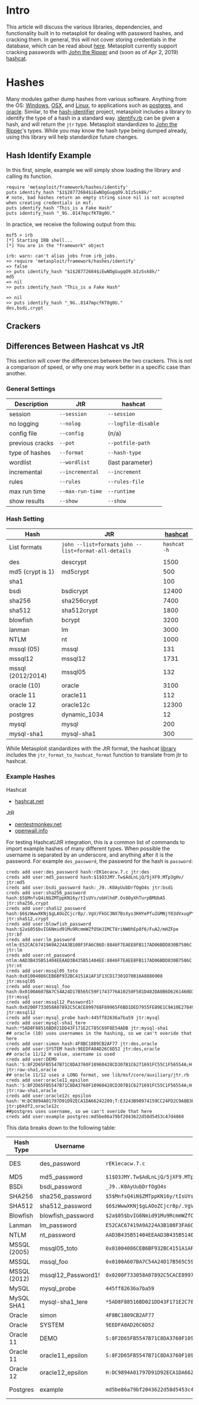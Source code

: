 # Intro

This article will discuss the various libraries, dependencies, and functionality built in to metasploit for dealing with password hashes, and cracking them.  In general, this will not cover storing credentials in the database, which can be read about [here](https://github.com/rapid7/metasploit-framework/wiki/Creating-Metasploit-Framework-LoginScanners#the-scan-block).  Metasploit currently support cracking passwords with [John the Ripper](https://github.com/rapid7/metasploit-framework/tree/master/modules/auxiliary/analyze) and (soon as of Apr 2, 2019) [hashcat](https://github.com/rapid7/metasploit-framework/pull/11671).

# Hashes

Many modules gather dump hashes from various software.  Anything from the OS: [Windows](https://github.com/rapid7/metasploit-framework/blob/master/modules/post/windows/gather/hashdump.rb), [OSX](https://github.com/rapid7/metasploit-framework/blob/master/modules/post/osx/gather/hashdump.rb), and [Linux](https://github.com/rapid7/metasploit-framework/blob/master/modules/post/linux/gather/hashdump.rb), to applications such as [postgres](https://github.com/rapid7/metasploit-framework/blob/master/modules/auxiliary/scanner/postgres/postgres_hashdump.rb), and [oracle](https://github.com/rapid7/metasploit-framework/blob/master/modules/auxiliary/scanner/oracle/oracle_hashdump.rb).  Similar, to the [hash-identifier](https://code.google.com/archive/p/hash-identifier/) project, metasploit includes a library to identify the type of a hash in a standard way. [identify.rb](https://github.com/rapid7/metasploit-framework/blob/master/lib/metasploit/framework/hashes/identify.rb) can be given a hash, and will return the `jtr` type.  Metasploit standardizes to [John the Ripper](https://www.openwall.com/john/)'s types.  While you may know the hash type being dumped already, using this library will help standardize future changes.

## Hash Identify Example

In this first, simple, example we will simply show loading the library and calling its function.
```
require 'metasploit/framework/hashes/identify'
puts identify_hash "$1$28772684$iEwNOgGugqO9.bIz5sk8k/"
# note, bad hashes return an empty string since nil is not accepted when creating credentials in msf.
puts identify_hash "This_is a Fake Hash"
puts identify_hash "_9G..8147mpcfKT8g0U."
```
In practice, we receive the following output from this:
```
msf5 > irb
[*] Starting IRB shell...
[*] You are in the "framework" object

irb: warn: can't alias jobs from irb_jobs.
>> require 'metasploit/framework/hashes/identify'
=> false
>> puts identify_hash "$1$28772684$iEwNOgGugqO9.bIz5sk8k/"
md5
=> nil
>> puts identify_hash "This_is a Fake Hash"

=> nil
>> puts identify_hash "_9G..8147mpcfKT8g0U."
des,bsdi,crypt
```

## Crackers

## Differences Between Hashcat vs JtR
This section will cover the differences between the two crackers.  This is not a comparison of speed, or why one may work better in a specific case than another.

### General Settings

| Description     | JtR              | hashcat             |
|-----------------|------------------|---------------------|
| session         | `--session`      | `--session`         |
| no logging      | `--nolog`        | `--logfile-disable` |
| config file     | `--config`       | (n/a)               |
| previous cracks | `--pot`          | `--potfile-path`    |
| type of hashes  | `--format`       | `--hash-type`       |
| wordlist        | `--wordlist`     | (last parameter)    |
| incremental     | `--incremental`  | `--increment`       |
| rules           | `--rules`        | `--rules-file`      |
| max run time    | `--max-run-time` | `--runtime`         |
| show results    | `--show`         | `--show`            |

### Hash Setting

| Hash              | JtR                     |  [hashcat](https://hashcat.net/wiki/doku.php?id=example_hashes) |
|-------------------|-------------------------|--------------------|
| List formats      | `john --list=formats` `john --list=format-all-details` | `hashcat -h` |
| | | |
| des               | descrypt                | 1500               |
| md5 (crypt is $1$)| md5crypt                | 500                |
| sha1              |                         | 100                |
| bsdi              | bsdicrypt               | 12400              |
| sha256            | sha256crypt             | 7400               |
| sha512            | sha512crypt             | 1800               |
| blowfish          | bcrypt                  | 3200               |
| lanman            | lm                      | 3000               |
| NTLM              | nt                      | 1000               |
| mssql (05)        | mssql                   | 131                |
| mssql12           | mssql12                 | 1731               |
| mssql (2012/2014) | mssql05                 | 132                |
| oracle (10)       | oracle                  | 3100               |
| oracle 11         | oracle11                | 112                |
| oracle 12         | oracle12c               | 12300              |
| postgres          | dynamic_1034            | 12                 |
| mysql             | mysql                   | 200                |
| mysql-sha1        | mysql-sha1              | 300                |

While Metasploit standardizes with the JtR format, the hashcat [library](https://github.com/rapid7/metasploit-framework/blob/ed0b79721a388b33f11966491700f244e579ff53/lib/msf/core/auxiliary/hashcat.rb) includes the `jtr_format_to_hashcat_format` function to translate from jtr to hashcat.

### Example Hashes

Hashcat
* [hashcat.net](https://hashcat.net/wiki/doku.php?id=example_hashes)

JtR
* [pentestmonkey.net](http://pentestmonkey.net/cheat-sheet/john-the-ripper-hash-formats)
* [openwall.info](https://openwall.info/wiki/john/sample-hashes)

For testing Hashcat/JtR integration, this is a common list of commands to import example hashes of many different types.  When possible the username is separated by an underscore, and anything after it is the password.  For example `des_password`, the password for the hash is `password`:

```
creds add user:des_password hash:rEK1ecacw.7.c jtr:des
creds add user:md5_password hash:$1$O3JMY.Tw$AdLnLjQ/5jXF9.MTp3gHv/ jtr:md5
creds add user:bsdi_password hash:_J9..K0AyUubDrfOgO4s jtr:bsdi
creds add user:sha256_password hash:$5$MnfsQ4iN$ZMTppKN16y/tIsUYs/obHlhdP.Os80yXhTurpBMUbA5 jtr:sha256,crypt
creds add user:sha512_password hash:$6$zWwwXKNj$gLAOoZCjcr8p/.VgV/FkGC3NX7BsXys3KHYePfuIGMNjY83dVxugPYlxVg/evpcVEJLT/rSwZcDMlVVf/bhf.1 jtr:sha512,crypt
creds add user:blowfish_password hash:$2a$05$bvIG6Nmid91Mu9RcmmWZfO5HJIMCT8riNW0hEp8f6/FuA2/mHZFpe jtr:bf
creds add user:lm_password ntlm:E52CAC67419A9A224A3B108F3FA6CB6D:8846F7EAEE8FB117AD06BDD830B7586C jtr:lm
creds add user:nt_password ntlm:AAD3B435B51404EEAAD3B435B51404EE:8846F7EAEE8FB117AD06BDD830B7586C jtr:nt
creds add user:mssql05_toto hash:0x01004086CEB6BF932BC4151A1AF1F13CD17301D70816A8886908 jtr:mssql05
creds add user:mssql_foo hash:0x0100A607BA7C54A24D17B565C59F1743776A10250F581D482DA8B6D6261460D3F53B279CC6913CE747006A2E3254 jtr:mssql
creds add user:mssql12_Password1! hash:0x0200F733058A07892C5CACE899768F89965F6BD1DED7955FE89E1C9A10E27849B0B213B5CE92CC9347ECCB34C3EFADAF2FD99BFFECD8D9150DD6AACB5D409A9D2652A4E0AF16 jtr:mssql12
creds add user:mysql_probe hash:445ff82636a7ba59 jtr:mysql
creds add user:mysql-sha1_tere hash:*5AD8F88516BD021DD43F171E2C785C69F8E54ADB jtr:mysql-sha1
## oracle (10) uses usernames in the hashing, so we can't overide that here
creds add user:simon hash:4F8BC1809CB2AF77 jtr:des,oracle
creds add user:SYSTEM hash:9EEDFA0AD26C6D52 jtr:des,oracle
## oracle 11/12 H value, username is used
creds add user:DEMO hash:'S:8F2D65FB5547B71C8DA3760F10960428CD307B1C6271691FC55C1F56554A;H:DC9894A01797D91D92ECA1DA66242209;T:23D1F8CAC9001F69630ED2DD8DF67DD3BE5C470B5EA97B622F757FE102D8BF14BEDC94A3CC046D10858D885DB656DC0CBF899A79CD8C76B788744844CADE54EEEB4FDEC478FB7C7CBFBBAC57BA3EF22C' jtr:raw-sha1,oracle
## oracle 11/12 uses a LONG format, see lib/msf/core/auxiliary/jtr.rb
creds add user:oracle11_epsilon hash:'S:8F2D65FB5547B71C8DA3760F10960428CD307B1C6271691FC55C1F56554A;H:DC9894A01797D91D92ECA1DA66242209;T:23D1F8CAC9001F69630ED2DD8DF67DD3BE5C470B5EA97B622F757FE102D8BF14BEDC94A3CC046D10858D885DB656DC0CBF899A79CD8C76B788744844CADE54EEEB4FDEC478FB7C7CBFBBAC57BA3EF22C' jtr:raw-sha1,oracle
creds add user:oracle12c_epsilon hash:'H:DC9894A01797D91D92ECA1DA66242209;T:E3243B98974159CC24FD2C9A8B30BA62E0E83B6CA2FC7C55177C3A7F82602E3BDD17CEB9B9091CF9DAD672B8BE961A9EAC4D344BDBA878EDC5DCB5899F689EBD8DD1BE3F67BFF9813A464382381AB36B' jtr:pbkdf2,oracle12c
##postgres uses username, so we can't overide that here
creds add user:example postgres:md5be86a79bf2043622d58d5453c47d4860
```

This data breaks down to the following table:

| Hash Type | Username | Hash | Password | jtr format | Modules which dump this info | Modules which crack this | 
|-----------|----------|------|----------|------------|------------------------------|-------------------------|
| DES | des_password   |  `rEK1ecacw.7.c`                     | password | des  | | [auxiliary/analyze/jtr_aix](https://github.com/rapid7/metasploit-framework/blob/master/modules/auxiliary/analyze/jtr_aix.rb) [auxiliary/analyze/jtr_linux](https://github.com/rapid7/metasploit-framework/blob/master/modules/auxiliary/analyze/jtr_linux.rb) |
| MD5 | md5_password   | `$1$O3JMY.Tw$AdLnLjQ/5jXF9.MTp3gHv/` | password | md5  | | [auxiliary/analyze/jtr_linux](https://github.com/rapid7/metasploit-framework/blob/master/modules/auxiliary/analyze/jtr_linux.rb) |
| BSDi | bsdi_password | `_J9..K0AyUubDrfOgO4s`               | password | bsdi | | [auxiliary/analyze/jtr_linux](https://github.com/rapid7/metasploit-framework/blob/master/modules/auxiliary/analyze/jtr_linux.rb) |
| SHA256 | sha256_password | `$5$MnfsQ4iN$ZMTppKN16y/tIsUYs/obHlhdP.Os80yXhTurpBMUbA5` | password | sha256,crypt | | [auxiliary/analyze/jtr_linux](https://github.com/rapid7/metasploit-framework/blob/master/modules/auxiliary/analyze/jtr_linux.rb) |
| SHA512 | sha512_password | `$6$zWwwXKNj$gLAOoZCjcr8p/.VgV/FkGC3NX7BsXys3KHYePfuIGMNjY83dVxugPYlxVg/evpcVEJLT/rSwZcDMlVVf/bhf.1` | password | sha512,crypt | | [auxiliary/analyze/jtr_linux](https://github.com/rapid7/metasploit-framework/blob/master/modules/auxiliary/analyze/jtr_linux.rb) |
| Blowfish | blowfish_password | `$2a$05$bvIG6Nmid91Mu9RcmmWZfO5HJIMCT8riNW0hEp8f6/FuA2/mHZFpe` | password | bf | | [auxiliary/analyze/jtr_linux](https://github.com/rapid7/metasploit-framework/blob/master/modules/auxiliary/analyze/jtr_linux.rb) |
| Lanman | lm_password | `E52CAC67419A9A224A3B108F3FA6CB6D:8846F7EAEE8FB117AD06BDD830B7586C` | password | lm | | [auxiliary/analyze/jtr_windows_fast](https://github.com/rapid7/metasploit-framework/blob/master/modules/auxiliary/analyze/jtr_windows_fast.rb) |
| NTLM | nt_password | `AAD3B435B51404EEAAD3B435B51404EE:8846F7EAEE8FB117AD06BDD830B7586C` | password | nt | | [auxiliary/analyze/jtr_windows_fast](https://github.com/rapid7/metasploit-framework/blob/master/modules/auxiliary/analyze/jtr_windows_fast.rb) |
| MSSQL (2005) | mssql05_toto | `0x01004086CEB6BF932BC4151A1AF1F13CD17301D70816A8886908` | toto | mssql05 | [auxiliary/scanner/mssql/mssql_hashdump](https://github.com/rapid7/metasploit-framework/blob/master/modules/auxiliary/scanner/mssql/mssql_hashdump.rb) | [auxiliary/analyze/jtr_mssql_fast](https://github.com/rapid7/metasploit-framework/blob/master/modules/auxiliary/analyze/jtr_mssql_fast.rb) |
| MSSQL | mssql_foo | `0x0100A607BA7C54A24D17B565C59F1743776A10250F581D482DA8B6D6261460D3F53B279CC6913CE747006A2E3254` | foo | mssql | [auxiliary/scanner/mssql/mssql_hashdump](https://github.com/rapid7/metasploit-framework/blob/master/modules/auxiliary/scanner/mssql/mssql_hashdump.rb) | [auxiliary/analyze/jtr_mssql_fast](https://github.com/rapid7/metasploit-framework/blob/master/modules/auxiliary/analyze/jtr_mssql_fast.rb) |
| MSSQL (2012) | mssql12_Password1! | `0x0200F733058A07892C5CACE899768F89965F6BD1DED7955FE89E1C9A10E27849B0B213B5CE92CC9347ECCB34C3EFADAF2FD99BFFECD8D9150DD6AACB5D409A9D2652A4E0AF16` | Password! | mssql12 | [auxiliary/scanner/mssql/mssql_hashdump](https://github.com/rapid7/metasploit-framework/blob/master/modules/auxiliary/scanner/mssql/mssql_hashdump.rb) | [auxiliary/analyze/jtr_mssql_fast](https://github.com/rapid7/metasploit-framework/blob/master/modules/auxiliary/analyze/jtr_mssql_fast.rb) |
| MySQL | mysql_probe | `445ff82636a7ba59` | probe | mysql | [auxiliary/scanner/mysql/mysql_hashdump](https://github.com/rapid7/metasploit-framework/blob/master/modules/auxiliary/scanner/mysql/mysql_hashdump.rb) | [auxiliary/analyze/jtr_mysql_fast](https://github.com/rapid7/metasploit-framework/blob/master/modules/auxiliary/analyze/jtr_mysql_fast.rb) |
| MySQL SHA1 | mysql-sha1_tere | `*5AD8F88516BD021DD43F171E2C785C69F8E54ADB` | tere | mysql-sha1 | [auxiliary/scanner/mysql/mysql_hashdump](https://github.com/rapid7/metasploit-framework/blob/master/modules/auxiliary/scanner/mysql/mysql_hashdump.rb) | [auxiliary/analyze/jtr_mysql_fast](https://github.com/rapid7/metasploit-framework/blob/master/modules/auxiliary/analyze/jtr_mysql_fast.rb) |
| Oracle | simon | `4F8BC1809CB2AF77` | A | des,oracle | [auxiliary/scanner/oracle/oracle_hashdump](https://github.com/rapid7/metasploit-framework/blob/master/modules/auxiliary/scanner/oracle/oracle_hashdump.rb) | [auxiliary/analyze/jtr_oracle_fast](https://github.com/rapid7/metasploit-framework/blob/master/modules/auxiliary/analyze/jtr_oracle_fast.rb) |
| Oracle | SYSTEM | `9EEDFA0AD26C6D52` | THALES | des,oracle | [auxiliary/scanner/oracle/oracle_hashdump](https://github.com/rapid7/metasploit-framework/blob/master/modules/auxiliary/scanner/oracle/oracle_hashdump.rb) | [auxiliary/analyze/jtr_oracle_fast](https://github.com/rapid7/metasploit-framework/blob/master/modules/auxiliary/analyze/jtr_oracle_fast.rb) |
| Oracle 11    | DEMO  | `S:8F2D65FB5547B71C8DA3760F10960428CD307B1C6271691FC55C1F56554A;H:DC9894A01797D91D92ECA1DA66242209;T:23D1F8CAC9001F69630ED2DD8DF67DD3BE5C470B5EA97B622F757FE102D8BF14BEDC94A3CC046D10858D885DB656DC0CBF899A79CD8C76B788744844CADE54EEEB4FDEC478FB7C7CBFBBAC57BA3EF22C` | epsilon | raw-sha1,oracle | [auxiliary/scanner/oracle/oracle_hashdump](https://github.com/rapid7/metasploit-framework/blob/master/modules/auxiliary/scanner/oracle/oracle_hashdump.rb) | [auxiliary/analyze/jtr_oracle_fast](https://github.com/rapid7/metasploit-framework/blob/master/modules/auxiliary/analyze/jtr_oracle_fast.rb) |
| Oracle 11 | oracle11_epsilon | `S:8F2D65FB5547B71C8DA3760F10960428CD307B1C6271691FC55C1F56554A;H:DC9894A01797D91D92ECA1DA66242209;T:23D1F8CAC9001F69630ED2DD8DF67DD3BE5C470B5EA97B622F757FE102D8BF14BEDC94A3CC046D10858D885DB656DC0CBF899A79CD8C76B788744844CADE54EEEB4FDEC478FB7C7CBFBBAC57BA3EF22C` | epsilon | raw-sha1,oracle | [modules/auxiliary/scanner/oracle/oracle_hashdump](https://github.com/rapid7/metasploit-framework/blob/master/modules/auxiliary/scanner/oracle/oracle_hashdump.rb) | [auxiliary/analyze/jtr_oracle_fast](https://github.com/rapid7/metasploit-framework/blob/master/modules/auxiliary/analyze/jtr_oracle_fast.rb) |
| Oracle 12 | oracle12_epsilon | `H:DC9894A01797D91D92ECA1DA66242209;T:E3243B98974159CC24FD2C9A8B30BA62E0E83B6CA2FC7C55177C3A7F82602E3BDD17CEB9B9091CF9DAD672B8BE961A9EAC4D344BDBA878EDC5DCB5899F689EBD8DD1BE3F67BFF9813A464382381AB36B` | epsilon | pbkdf2,oracle12c | [auxiliary/scanner/oracle/oracle_hashdump](https://github.com/rapid7/metasploit-framework/blob/master/modules/auxiliary/scanner/oracle/oracle_hashdump.rb) | [auxiliary/analyze/jtr_oracle_fast](https://github.com/rapid7/metasploit-framework/blob/master/modules/auxiliary/analyze/jtr_oracle_fast.rb) |
| Postgres | example | `md5be86a79bf2043622d58d5453c47d4860` | password | raw-md5,postgres | [auxiliary/scanner/postgres/postgres_hashdump](https://github.com/rapid7/metasploit-framework/blob/master/modules/auxiliary/scanner/postgres/postgres_hashdump.rb) | [auxiliary/analyze/jtr_postgres_fast](https://github.com/rapid7/metasploit-framework/blob/master/modules/auxiliary/analyze/jtr_postgres_fast.rb) |